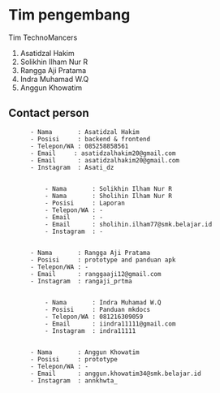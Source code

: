 # Tim pengembang

  Tim TechnoMancers 

  1. Asatidzal Hakim
  2. Solikhin Ilham Nur R
  3. Rangga Aji Pratama
  4. Indra Muhamad W.Q
  5. Anggun Khowatim 


## Contact person

          - Nama       : Asatidzal Hakim 
          - Posisi     : backend & frontend
          - Telepon/WA : 085258858561
          - Email     : asatidzalhakim20@gmail.com
          - Email      : asatidzalhakim20@gmail.com
          - Instagram  : Asati_dz


              - Nama       : Solikhin Ilham Nur R
              - Nama       : Sholihin Ilham Nur R
              - Posisi     : Laporan
              - Telepon/WA : -
              - Email      : -
              - Email      : sholihin.ilham77@smk.belajar.id
              - Instagram  : -


          - Nama       : Rangga Aji Pratama
          - Posisi     : prototype and panduan apk
          - Telepon/WA : -
          - Email      : ranggaaji12@gmail.com
          - Instagram  : rangaji_prtma


              - Nama       : Indra Muhamad W.Q
              - Posisi     : Panduan mkdocs
              - Telepon/WA : 081216309059
              - Email      : iindra11111@gmail.com
              - Instagram  : indra11111


          - Nama       : Anggun Khowatim 
          - Posisi     : prototype
          - Telepon/WA : -
          - Email      : anggun.khowatim34@smk.belajar.id
          - Instagram  : annkhwta_





